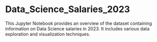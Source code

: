 # Data_Science_Salaries_2023
This Jupyter Notebook provides an overview of the dataset containing information on Data Science salaries in 2023. It includes various data exploration and     visualization techniques.
